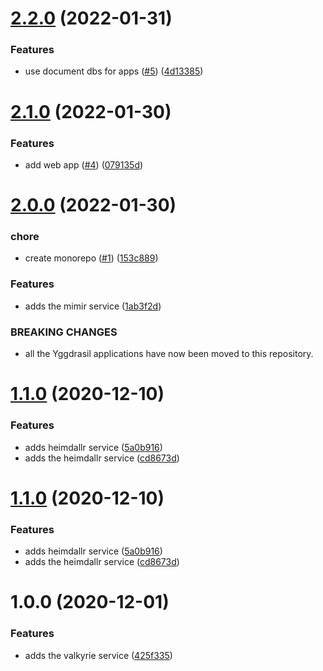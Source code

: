 # [2.2.0](https://github.com/yggdrasil-platform/yggdrasil/compare/v2.1.0...v2.2.0) (2022-01-31)


### Features

* use document dbs for apps ([#5](https://github.com/yggdrasil-platform/yggdrasil/issues/5)) ([4d13385](https://github.com/yggdrasil-platform/yggdrasil/commit/4d133851287d1da542b1ff6b5ce7083fbfa331d2))

# [2.1.0](https://github.com/yggdrasil-platform/yggdrasil/compare/v2.0.0...v2.1.0) (2022-01-30)


### Features

* add web app ([#4](https://github.com/yggdrasil-platform/yggdrasil/issues/4)) ([079135d](https://github.com/yggdrasil-platform/yggdrasil/commit/079135d2d86b54f6f31b8d496a85b808325811e3))

# [2.0.0](https://github.com/yggdrasil-platform/yggdrasil/compare/v1.1.0...v2.0.0) (2022-01-30)


### chore

* create monorepo ([#1](https://github.com/yggdrasil-platform/yggdrasil/issues/1)) ([153c889](https://github.com/yggdrasil-platform/yggdrasil/commit/153c8898b81d8497b7f2352c45708e801aa8454e))


### Features

* adds the mimir service ([1ab3f2d](https://github.com/yggdrasil-platform/yggdrasil/commit/1ab3f2dc3707c6c4ee01d82ab684b96be66c6b84))


### BREAKING CHANGES

* all the Yggdrasil applications have now been moved to this repository.

# [1.1.0](https://github.com/kieranroneill/yggdrasil/compare/v1.0.0...v1.1.0) (2020-12-10)


### Features

* adds heimdallr service ([5a0b916](https://github.com/kieranroneill/yggdrasil/commit/5a0b916c0e85d60962c250f0e2664e01745ce348))
* adds the heimdallr service ([cd8673d](https://github.com/kieranroneill/yggdrasil/commit/cd8673ddfc8867094a48b0bc1328f78e224dff71))

# [1.1.0](https://github.com/kieranroneill/yggdrasil-local/compare/v1.0.0...v1.1.0) (2020-12-10)


### Features

* adds heimdallr service ([5a0b916](https://github.com/kieranroneill/yggdrasil-local/commit/5a0b916c0e85d60962c250f0e2664e01745ce348))
* adds the heimdallr service ([cd8673d](https://github.com/kieranroneill/yggdrasil-local/commit/cd8673ddfc8867094a48b0bc1328f78e224dff71))

# 1.0.0 (2020-12-01)


### Features

* adds the valkyrie service ([425f335](https://github.com/kieranroneill/yggdrasil-local/commit/425f3355980cb50d6b8c37f24c89e4c06fc08b47))
